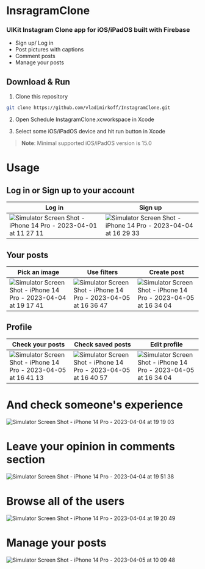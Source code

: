 # InsragramClone

### UIKit Instagram Clone app for iOS/iPadOS built with Firebase

- Sign up/ Log in
- Post pictures with captions
- Comment posts
- Manage your posts

## Download & Run

1. Clone this repository

```bash
git clone https://github.com/vladimirkoff/InstagramClone.git
```

2. Open Schedule InstagramClone.xcworkspace in Xcode

3. Select some iOS/iPadOS device and hit run button in Xcode

> **Note**: Minimal supported iOS/iPadOS version is 15.0

# Usage

## Log in or Sign up to your account

| Log in  | Sign up |
| ------------- | ------------- | 
| ![Simulator Screen Shot - iPhone 14 Pro - 2023-04-01 at 11 27 11](https://user-images.githubusercontent.com/115025494/229292028-93d36e3b-9913-4f1d-b85f-6bebbbde62b1.png)| ![Simulator Screen Shot - iPhone 14 Pro - 2023-04-04 at 16 29 33](https://user-images.githubusercontent.com/115025494/229852134-a9ea95bb-6668-41b6-9bec-4e766da714d9.png) | 

## Your posts

| Pick an image  | Use filters | Create post |
| ------------- | ------------- | ------------- |
| ![Simulator Screen Shot - iPhone 14 Pro - 2023-04-04 at 19 17 41](https://user-images.githubusercontent.com/115025494/229862268-2fa3cfda-c556-41d0-8860-ebc92904c5df.png)| ![Simulator Screen Shot - iPhone 14 Pro - 2023-04-05 at 16 36 47](https://user-images.githubusercontent.com/115025494/230097214-87abef99-3fc0-43c7-9f64-40d2bda777e5.png)| ![Simulator Screen Shot - iPhone 14 Pro - 2023-04-05 at 16 34 04](https://user-images.githubusercontent.com/115025494/230096677-a00934a6-cc7e-4372-b77e-01198ec4425f.png)|

## Profile

| Check your posts | Check saved posts  | Edit profile |
| ------------- | ------------- | ------------- |
| ![Simulator Screen Shot - iPhone 14 Pro - 2023-04-05 at 16 41 13](https://user-images.githubusercontent.com/115025494/230098380-3752fb8a-6e09-43ea-9c60-22005c7752c3.png)| ![Simulator Screen Shot - iPhone 14 Pro - 2023-04-05 at 16 40 57](https://user-images.githubusercontent.com/115025494/230098648-97ed2f28-14fc-4f9d-9b36-133ec37b6e15.png)| ![Simulator Screen Shot - iPhone 14 Pro - 2023-04-05 at 16 34 04](https://user-images.githubusercontent.com/115025494/230096677-a00934a6-cc7e-4372-b77e-01198ec4425f.png)|





# And check someone's experience

![Simulator Screen Shot - iPhone 14 Pro - 2023-04-04 at 19 19 03](https://user-images.githubusercontent.com/115025494/229862351-e1b007ab-16e5-458a-875e-51fb785f16a1.png)

# Leave your opinion in comments section

![Simulator Screen Shot - iPhone 14 Pro - 2023-04-04 at 19 51 38](https://user-images.githubusercontent.com/115025494/229862421-c430fbf5-1d17-4f56-b26e-351d8c5ad724.png)

# Browse all of the users

![Simulator Screen Shot - iPhone 14 Pro - 2023-04-04 at 19 20 49](https://user-images.githubusercontent.com/115025494/229862484-e7b96b52-1890-482b-ad68-c761ce4f2839.png)

# Manage your posts

![Simulator Screen Shot - iPhone 14 Pro - 2023-04-05 at 10 09 48](https://user-images.githubusercontent.com/115025494/230006987-66176aae-7ae4-4a1a-82d0-e5dacc4c29a2.png)



